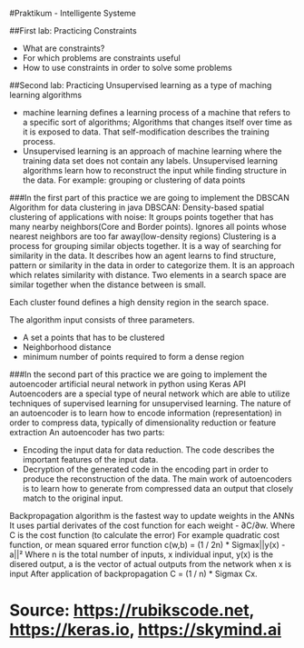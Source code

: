 #Praktikum - Intelligente Systeme

##First lab: Practicing Constraints
- What are constraints?
- For which problems are constraints useful
- How to use constraints in order to solve some problems

##Second lab: Practicing Unsupervised learning as a type of maching learning algorithms
- machine learning defines a learning process of a machine that refers to a specific sort of algorithms; Algorithms that changes itself over time as it is exposed to data.
That self-modification describes the training process.
- Unsupervised learning is an approach of machine learning where the training data set does not contain any labels.
Unsupervised learning algorithms learn how to reconstruct the input while finding structure in the data. 
For example: grouping or clustering of data points

###In the first part of this practice we are going to implement the DBSCAN Algorithm for data clustering in java
DBSCAN: Density-based spatial clustering of applications with noise: It groups points together that has many nearby neighbors(Core and Border points). Ignores all points whose nearest neighbors are too far away(low-density regions)
Clustering is a process for grouping similar objects together. It is a way of searching for similarity in the data.
It describes how an agent learns to find structure, pattern or similarity in the data in order to categorize them.
It is an approach which relates similarity with distance. Two elements in a search space are similar together when the distance between is small.

Each cluster found defines a high density region in the search space.

The algorithm input consists of three parameters.
- A set a points that has to be clustered
- Neighborhood distance
- minimum number of points required to form a dense region

###In the second part of this practice we are going to implement the autoencoder artificial neural network in python using Keras API
Autoencoders are a special type of neural network which are able to utilize techniques of supervised learning for unsupervised learning.
The nature of an autoencoder is to learn how to encode information (representation) in order to compress data, typically of dimensionality reduction or feature extraction
An autoencoder has two parts: 
- Encoding the input data for data reduction. The code describes the important features of the input data.
- Decryption of the generated code in the encoding part in order to produce the reconstruction of the data.
The main work of autoencoders is to learn how to generate from compressed data an output that closely match to the original input.

Backpropagation algorithm is the fastest way to update weights in the ANNs
It uses partial derivates of the cost function for each weight - ∂C/∂w. Where C is the cost function (to calculate the error)
For example quadratic cost function, or mean squared error function
c(w,b) = (1 / 2n) * Sigmax||y(x) - a||²
Where n is the total number of inputs, x individual input, y(x) is the disered output,
a is the vector of actual outputs from the network when x is input
After application of backpropagation
C = (1 / n) * Sigmax Cx.

# Source: https://rubikscode.net, https://keras.io, https://skymind.ai
